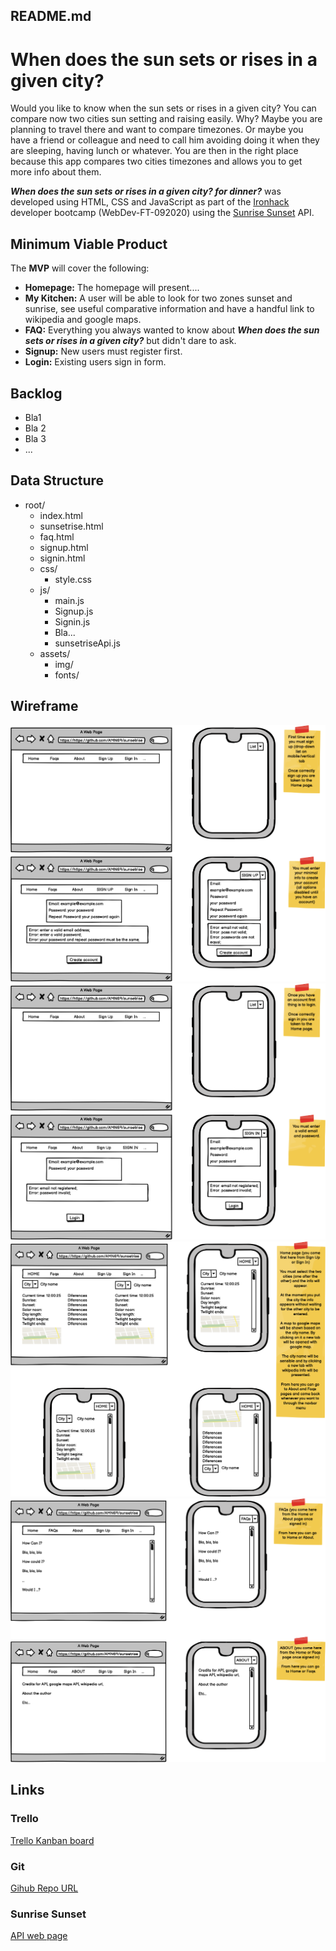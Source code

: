 ## README.md

# When does the sun sets or rises in a given city?

Would you like to know when the sun sets or rises in a given city? You can compare now two cities sun setting and raising easily. Why? Maybe you are planning to travel there and want to compare timezones. Or maybe you have a friend or colleague and need to call him avoiding doing it when they are sleeping, having lunch or whatever. You are then in the right place because this app compares two cities timezones and allows you to get more info about them. 

***When does the sun sets or rises in a given city?  for dinner?*** was developed using HTML, CSS and JavaScript as part of the [Ironhack](https://www.ironhack.com/) developer bootcamp (WebDev-FT-092020) using the [Sunrise Sunset](https://sunrise-sunset.org/api) API.

## Minimum Viable Product

The **MVP** will cover the following:

- **Homepage:** The homepage will present....
- **My Kitchen:** A user will be able to look for two zones sunset and sunrise, see useful comparative information and have a handful link to wikipedia and google maps.
- **FAQ:** Everything you always wanted to know about ***When does the sun sets or rises in a given city?*** but didn't dare to ask.
- **Signup:** New users must register first.
- **Login:** Existing users sign in form.

## Backlog

- Bla1
- Bla 2
- Bla 3
- ...

## Data Structure

- root/
  - index.html
  - sunsetrise.html
  - faq.html
  - signup.html
  - signin.html
  - css/
    - style.css
  - js/
    - main.js
    - Signup.js
    - Signin.js
    - Bla...
    - sunsetriseApi.js
  - assets/
    - img/
    - fonts/



## **Wireframe**

<img src="./img/First page - Sign up.png" />
<img src="./img/Second page - Sign in.png" />
<img src="./img/Third page - Home page.png" />
<img src="./img/Fourth page - FAQs and About.png" />

## 

## Links

### Trello

[Trello Kanban board](https://trello.com/b/wG80ICcP/sunset-sunrise-project)

### Git

[Gihub Repo URL](https://github.com/AMN69/sunsetrisecity)

### Sunrise Sunset

[API web page](https://sunrise-sunset.org/api)